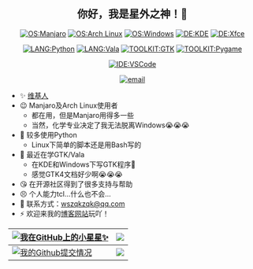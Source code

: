 <div align="center">

## 你好，我是星外之神！👋

[![OS:Manjaro](https://img.shields.io/badge/OS-Manjaro-blue?style=flat-square&logo=manjaro)](https://manjaro.org)
[![OS:Arch Linux](https://img.shields.io/badge/OS-Arch%20Linux-blue?style=flat-square&logo=arch-linux)](https://archlinux.org)
[![OS:Windows](https://img.shields.io/badge/OS-Windows-blue?style=flat-square&logo=Windows)](https://windows.com)
[![DE:KDE](https://img.shields.io/badge/DE-KDE-blue?style=flat-square&logo=KDE)](https://www.kde.org)
[![DE:Xfce](https://img.shields.io/badge/DE-Xfce-blue?style=flat-square&logo=Xfce)](https://xfce.org)

[![LANG:Python](https://img.shields.io/badge/LANG-Python-blue?style=flat-square)](https://www.python.org/)
[![LANG:Vala](https://img.shields.io/badge/LANG-Vala-blue?style=flat-square)](https://vala.dev/)
[![TOOLKIT:GTK](https://img.shields.io/badge/TOOLKIT-GTK-blue?style=flat-square)](https://www.gtk.org/)
[![TOOLKIT:Pygame](https://img.shields.io/badge/TOOLKIT-Pygame-blue?style=flat-square)](https://www.pygame.org/)

[![IDE:VSCode](https://img.shields.io/badge/IDE-VSCode-blue?style=flat-square&logo=visualstudiocode)](https://code.visualstudio.com/)

[![email](https://img.shields.io/badge/Email-wszqkzqk@qq.com-blue?style=flat-square&logo=gmail)](mailto:wszqkzqk@qq.com)

</div>

- ✨ [维基人](https://www.wikipedia.org/)
- 😉 Manjaro及Arch Linux使用者
  - 都在用，但是Manjaro用得多一些
  - 当然，化学专业决定了我无法脱离Windows😭😭😭
- 🐍 较多使用Python
  - Linux下简单的脚本还是用Bash写的
- 👣 最近在学GTK/Vala
  - 在KDE和Windows下写GTK程序🤣
  - 感觉GTK4文档好少啊😭😭😭
- 😘 在开源社区得到了很多支持与帮助
- 😣 个人能力tcl...什么也不会...
- 💬 联系方式：wszqkzqk@qq.com
- ⚡ 欢迎来我的[博客网站](https://wszqkzqk.github.io/)玩吖！

<div align="center">

|[![我在GitHub上的小星星✨](https://github-readme-stats.vercel.app/api?username=wszqkzqk&bg_color=0D1117&text_color=FFFFFF&count_private=true&show_icons=true&hide_border=true&include_all_commits=true)](https://github.com/wszqkzqk)|[![](http://github-profile-summary-cards.vercel.app/api/cards/most-commit-language?username=wszqkzqk&theme=github_dark)](https://github.com/wszqkzqk)|
|---|---|
|[![我的Github提交情况](http://github-profile-summary-cards.vercel.app/api/cards/profile-details?username=wszqkzqk&theme=github_dark)](https://github.com/wszqkzqk)|[![](http://github-profile-summary-cards.vercel.app/api/cards/productive-time?username=wszqkzqk&theme=github_dark&utcOffset=8)](https://github.com/wszqkzqk)|

</div>
